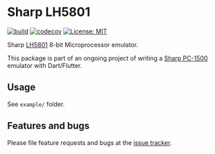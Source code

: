 # Sharp LH5801 

[![build](https://github.com/cbonello/lh5801/workflows/CI/badge.svg)](https://github.com/cbonello/lh5801/actions)
[![codecov](https://codecov.io/gh/cbonello/lh5801/branch/master/graph/badge.svg)](https://codecov.io/gh/cbonello/lh5801)
[![License: MIT](https://img.shields.io/badge/license-MIT-purple.svg)](https://opensource.org/licenses/MIT)

Sharp [LH5801](docs/PC1500.TechnicalReferenceManual.pdf?raw=true) 8-bit Microprocessor emulator.

This package is part of an ongoing project of writing a [Sharp PC-1500](https://en.wikipedia.org/wiki/Sharp_PC-1500) emulator with Dart/Flutter.

## Usage

See `example/` folder.

## Features and bugs

Please file feature requests and bugs at the [issue tracker][tracker].

[tracker]: https://github.com/cbonello/lh5801/issues
